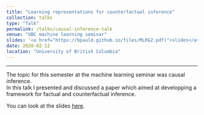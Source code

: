 ```yaml
---
title: "Learning representations for counterfactual inference"
collection: talks
type: "Talk"
permalink: /talks/causal-inference-talk
venue: "UBC machine learning seminar"
slides: '<a href="https://bpauld.github.io/files/MLRG2.pdf)">slides</a>'
date: 2020-02-12
location: "University of British Columbia"
---
```


---

The topic for this semester at the machine learning seminar was causal inference.\
In this talk I presented and discussed a paper which aimed at developping a framework for factual and counterfactual inference.

You can look at the slides [here](https://bpauld.github.io/files/MLRG2.pdf).
